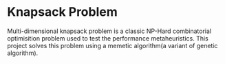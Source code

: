 # Knapsack Problem

<p>Multi-dimensional knapsack problem is a classic NP-Hard combinatorial optimisition problem used to test the performance metaheuristics. This project solves this problem using a memetic algorithm(a variant of genetic algorithm).</p>
